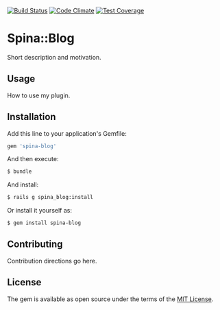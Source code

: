 [![Build Status](https://travis-ci.org/initforthe/spina-blog.svg?branch=master)](https://travis-ci.org/initforthe/spina-blog) [![Code Climate](https://codeclimate.com/github/initforthe/spina-blog/badges/gpa.svg)](https://codeclimate.com/github/initforthe/spina-blog) [![Test Coverage](https://codeclimate.com/github/initforthe/spina-blog/badges/coverage.svg)](https://codeclimate.com/github/initforthe/spina-blog/coverage)

# Spina::Blog
Short description and motivation.

## Usage
How to use my plugin.

## Installation
Add this line to your application's Gemfile:

```ruby
gem 'spina-blog'
```

And then execute:
```bash
$ bundle
```

And install:
```bash
$ rails g spina_blog:install
```

Or install it yourself as:
```bash
$ gem install spina-blog
```

## Contributing
Contribution directions go here.

## License
The gem is available as open source under the terms of the [MIT License](http://opensource.org/licenses/MIT).
